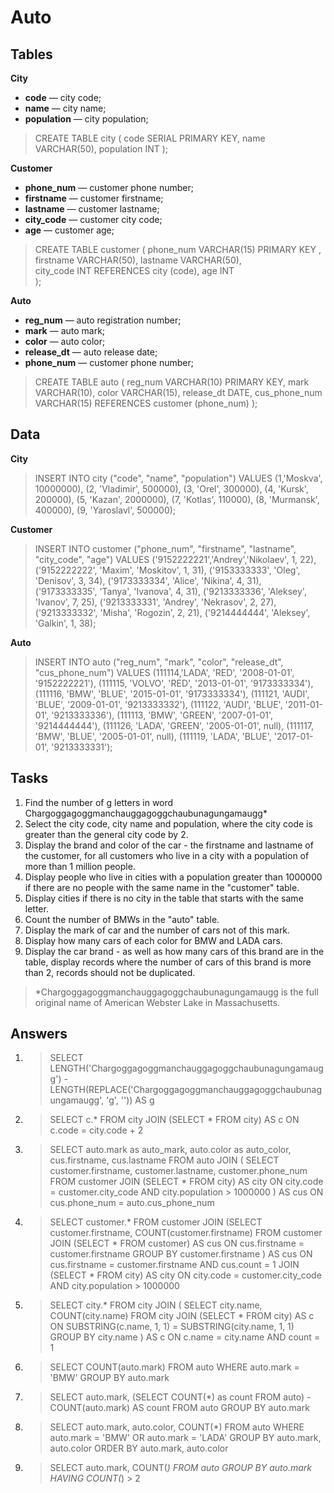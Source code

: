 # Auto

## Tables

**City**

* **code** — city code;
* **name** — city name;
* **population** — city population;

> CREATE TABLE city (
> code SERIAL PRIMARY KEY,
> name VARCHAR(50),
> population INT
> );

**Customer**

* **phone_num** — customer phone number;
* **firstname** — customer firstname;
* **lastname** — customer lastname;
* **city_code** — customer city code;
* **age** — customer age;

> CREATE TABLE customer (
> phone_num VARCHAR(15) PRIMARY KEY ,
> firstname VARCHAR(50),
> lastname VARCHAR(50),  
> city_code INT REFERENCES city (code),
> age INT	 
> );

**Auto**

* **reg_num** — auto registration number;
* **mark** — auto mark;
* **color** — auto color;
* **release_dt** — auto release date;
* **phone_num** — customer phone number;

> CREATE TABLE auto (
> reg_num VARCHAR(10) PRIMARY KEY,
> mark VARCHAR(10),
> color VARCHAR(15),
> release_dt DATE,
> cus_phone_num  VARCHAR(15) REFERENCES customer (phone_num)
> );

## Data

**City**

> INSERT INTO city ("code", "name", "population")
> VALUES (1,'Moskva', 10000000),
> (2, 'Vladimir', 500000),
> (3, 'Orel', 300000),
> (4, 'Kursk', 200000),
> (5, 'Kazan', 2000000),
> (7, 'Kotlas', 110000),
> (8, 'Murmansk', 400000),
> (9, 'Yaroslavl', 500000);

**Customer**

> INSERT INTO customer ("phone_num", "firstname", "lastname", "city_code", "age")
> VALUES ('9152222221','Andrey','Nikolaev', 1, 22),
> ('9152222222', 'Maxim', 'Moskitov', 1, 31),
> ('9153333333', 'Oleg', 'Denisov', 3, 34),
> ('9173333334', 'Alice', 'Nikina', 4, 31),
> ('9173333335', 'Tanya', 'Ivanova', 4, 31),
> ('9213333336', 'Aleksey', 'Ivanov', 7, 25),
> ('9213333331', 'Andrey', 'Nekrasov', 2, 27),
> ('9213333332', 'Misha', 'Rogozin', 2, 21),
> ('9214444444', 'Aleksey', 'Galkin', 1, 38);

**Auto**

> INSERT INTO auto ("reg_num", "mark", "color", "release_dt", "cus_phone_num") 
> VALUES (111114,'LADA', 'RED', '2008-01-01', '9152222221'),
> (111115, 'VOLVO', 'RED', '2013-01-01', '9173333334'),
> (111116, 'BMW', 'BLUE', '2015-01-01', '9173333334'),
> (111121, 'AUDI', 'BLUE', '2009-01-01', '9213333332'),
> (111122, 'AUDI', 'BLUE', '2011-01-01', '9213333336'),
> (111113, 'BMW', 'GREEN', '2007-01-01', '9214444444'),
> (111126, 'LADA', 'GREEN', '2005-01-01', null),
> (111117, 'BMW', 'BLUE', '2005-01-01', null),
> (111119, 'LADA', 'BLUE', '2017-01-01', '9213333331');

## Tasks

 1. Find the number of g letters in word Chargoggagoggmanchauggagoggchaubunagungamaugg*
 2. Select the city code, city name and population, where the city code is greater than the general city code by 2.
 3. Display the brand and color of the car - the firstname and lastname of the customer, for all customers who live in a city with a population of more than 1 million people.
 4. Display people who live in cities with a population greater than 1000000 if there are no people with the same name in the "customer" table.
 5. Display cities if there is no city in the table that starts with the same letter.
 6. Count the number of BMWs in the "auto" table.
 7. Display the mark of car and the number of cars not of this mark.
 8. Display how many cars of each color for BMW and LADA cars.
 9. Display the car brand - as well as how many cars of this brand are in the table, display records where the number of cars of this brand is more than 2, records should not be duplicated.

> *Chargoggagoggmanchauggagoggchaubunagungamaugg is the full original name of American Webster Lake in Massachusetts.
 
## Answers

 1. > SELECT LENGTH('Chargoggagoggmanchauggagoggchaubunagungamaugg') - LENGTH(REPLACE('Chargoggagoggmanchauggagoggchaubunagungamaugg', 'g', '')) AS g

 2. > SELECT c.* FROM city
    > JOIN (SELECT * FROM city) AS c ON c.code = city.code + 2

 3. > SELECT auto.mark as auto_mark, auto.color as auto_color, cus.firstname, cus.lastname FROM auto
    > JOIN (
    > SELECT customer.firstname, customer.lastname, customer.phone_num FROM customer
    > JOIN (SELECT * FROM city) AS city ON city.code = customer.city_code AND city.population > 1000000
    > ) AS cus ON cus.phone_num = auto.cus_phone_num
 
 4. > SELECT customer.* FROM customer
    > JOIN (SELECT customer.firstname, COUNT(customer.firstname) FROM customer
    > JOIN (SELECT * FROM customer) AS cus ON cus.firstname = customer.firstname
    > GROUP BY customer.firstname
    > ) AS cus ON cus.firstname = customer.firstname AND cus.count = 1
    > JOIN (SELECT * FROM city) AS city ON city.code = customer.city_code AND city.population > 1000000
    
 5. > SELECT city.* FROM city
    > JOIN (
    > SELECT city.name, COUNT(city.name) FROM city
    > JOIN (SELECT * FROM city) AS c ON SUBSTRING(c.name, 1, 1) = SUBSTRING(city.name, 1, 1)
    > GROUP BY city.name
    > ) AS c ON c.name = city.name AND count = 1
 
 6. > SELECT COUNT(auto.mark) FROM auto
    > WHERE auto.mark = 'BMW'
    > GROUP BY auto.mark
    
 7. > SELECT auto.mark, (SELECT COUNT(*) as count FROM auto) - COUNT(auto.mark) AS count  FROM auto
    > GROUP BY auto.mark
    
 8. > SELECT auto.mark, auto.color, COUNT(*) FROM auto
    > WHERE auto.mark = 'BMW' OR auto.mark = 'LADA'
    > GROUP BY auto.mark, auto.color
    > ORDER BY auto.mark, auto.color
    
 9. > SELECT auto.mark, COUNT(*) FROM auto
    > GROUP BY auto.mark
    > HAVING COUNT(*) > 2
